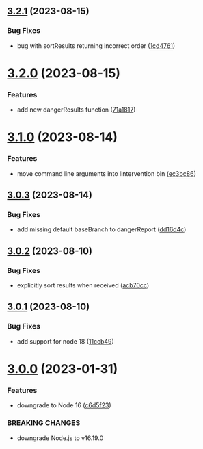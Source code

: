 ## [3.2.1](https://github.com/kapowaz/lintervention/compare/v3.2.0...v3.2.1) (2023-08-15)


### Bug Fixes

* bug with sortResults returning incorrect order ([1cd4761](https://github.com/kapowaz/lintervention/commit/1cd47611ca1fd693d93dcfba24672131369fef58))

# [3.2.0](https://github.com/kapowaz/lintervention/compare/v3.1.0...v3.2.0) (2023-08-15)


### Features

* add new dangerResults function ([71a1817](https://github.com/kapowaz/lintervention/commit/71a18178ce3f6d7c4a0514840b72a3b624a21cd2))

# [3.1.0](https://github.com/kapowaz/lintervention/compare/v3.0.3...v3.1.0) (2023-08-14)


### Features

* move command line arguments into lintervention bin ([ec3bc86](https://github.com/kapowaz/lintervention/commit/ec3bc86a30014c3f15005a0dcafa0495bdcbacf5))

## [3.0.3](https://github.com/kapowaz/lintervention/compare/v3.0.2...v3.0.3) (2023-08-14)


### Bug Fixes

* add missing default baseBranch to dangerReport ([dd16d4c](https://github.com/kapowaz/lintervention/commit/dd16d4c41d972352ffb7100976520da1f9fb1993))

## [3.0.2](https://github.com/kapowaz/lintervention/compare/v3.0.1...v3.0.2) (2023-08-10)


### Bug Fixes

* explicitly sort results when received ([acb70cc](https://github.com/kapowaz/lintervention/commit/acb70cc4aafb59a6ebaaedf14fc77975bbe37e33))

## [3.0.1](https://github.com/kapowaz/lintervention/compare/v3.0.0...v3.0.1) (2023-08-10)


### Bug Fixes

* add support for node 18 ([11ccb49](https://github.com/kapowaz/lintervention/commit/11ccb4941e0438817258225bcfaef85e82acc67c))

# [3.0.0](https://github.com/kapowaz/lintervention/compare/v2.0.0...v3.0.0) (2023-01-31)


### Features

* downgrade to Node 16 ([c6d5f23](https://github.com/kapowaz/lintervention/commit/c6d5f231e299872be0d9bf25afe84d70a507462e))


### BREAKING CHANGES

* downgrade Node.js to v16.19.0

